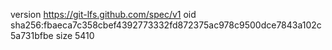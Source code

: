 version https://git-lfs.github.com/spec/v1
oid sha256:fbaeca7c358cbef4392773332fd872375ac978c9500dce7843a102c5a731bfbe
size 5410
